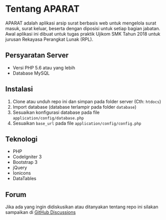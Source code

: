 # Tentang APARAT

APARAT adalah aplikasi arsip surat berbasis web untuk mengelola surat masuk, surat keluar, beserta dengan diposisi untuk setiap bagian jabatan. Awal aplikasi ini dibuat untuk tugas praktik Ujikom SMK Tahun 2018 untuk jurusan Rekayasa Perangkat Lunak (RPL).

## Persyaratan Server

- Versi PHP 5.6 atau yang lebih
- Database MySQL

## Instalasi

1. Clone atau unduh repo ini dan simpan pada folder server (Cth: `htdocs`)
2. Import database (database terlampir pada folder `database`)
3. Sesuaikan konfigurasi database pada file `application/config/database.php`
4. Sesuaikan `base_url` pada file `application/config/config.php`

## Teknologi

- PHP
- CodeIgniter 3
- Bootstrap 3
- jQuery
- Ionicons
- DataTables

## Forum
Jika ada yang ingin didiskusikan atau ditanyakan tentang repo ini silakan sampaikan di [GitHub Discussions](https://github.com/fmilansyah/ujikom-2018/discussions)
